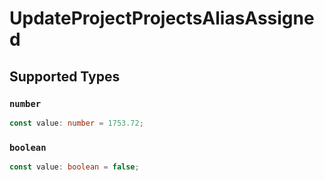 # UpdateProjectProjectsAliasAssigned


## Supported Types

### `number`

```typescript
const value: number = 1753.72;
```

### `boolean`

```typescript
const value: boolean = false;
```

